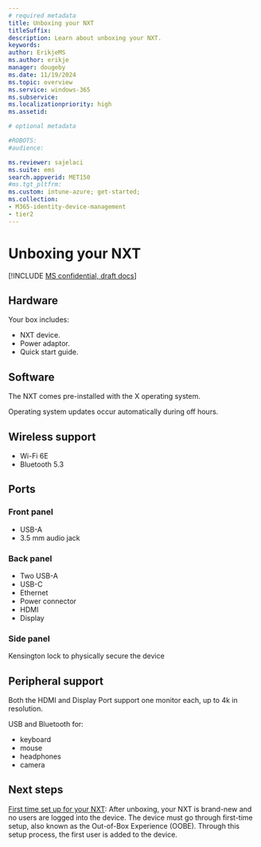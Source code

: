 ```yaml
---
# required metadata
title: Unboxing your NXT
titleSuffix:
description: Learn about unboxing your NXT.
keywords:
author: ErikjeMS  
ms.author: erikje
manager: dougeby
ms.date: 11/19/2024
ms.topic: overview
ms.service: windows-365
ms.subservice:
ms.localizationpriority: high
ms.assetid: 

# optional metadata

#ROBOTS:
#audience:

ms.reviewer: sajelaci
ms.suite: ems
search.appverid: MET150
#ms.tgt_pltfrm:
ms.custom: intune-azure; get-started;
ms.collection:
- M365-identity-device-management
- tier2
---
```


# Unboxing your NXT

[!INCLUDE [MS confidential, draft docs](../includes/draft-doc.md)]

## Hardware

Your box includes:

- NXT device.
- Power adaptor.
- Quick start guide.

## Software

The NXT comes pre-installed with the X operating system.

Operating system updates occur automatically during off hours.

## Wireless support

- Wi-Fi 6E
- Bluetooth 5.3

## Ports

### Front panel

- USB-A
- 3.5 mm audio jack

### Back panel

- Two USB-A
- USB-C
- Ethernet
- Power connector
- HDMI
- Display

### Side panel

Kensington lock to physically secure the device

## Peripheral support

Both the HDMI and Display Port support one monitor each, up to 4k in resolution.

USB and Bluetooth for:

- keyboard
- mouse
- headphones
- camera

<!-- ########################## -->
## Next steps

[First time set up for your NXT](setup.md): After unboxing, your NXT is brand-new and no users are logged into the device. The device must go through first-time setup, also known as the Out-of-Box Experience (OOBE). Through this setup process, the first user is added to the device.
